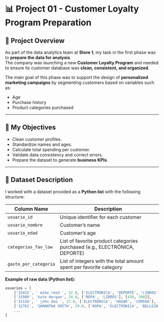 # 📊 Project 01 - Customer Loyalty Program Preparation  

## 📌 Project Overview  
As part of the data analytics team at **Store 1**, my task in the first phase was to **prepare the data for analysis**.  
The company was launching a new **Customer Loyalty Program** and needed to ensure its customer database was **clean, consistent, and organized**.  

The main goal of this phase was to support the design of **personalized marketing campaigns** by segmenting customers based on variables such as:  
- Age  
- Purchase history  
- Product categories purchased  

---

## 🎯 My Objectives  
- Clean customer profiles.  
- Standardize names and ages.  
- Calculate total spending per customer.  
- Validate data consistency and correct errors.  
- Prepare the dataset to generate **business KPIs**.  

---

## 📂 Dataset Description  
I worked with a dataset provided as a **Python list** with the following structure:  

| Column Name         | Description                                                                 |
|---------------------|-----------------------------------------------------------------------------|
| `usuario_id`        | Unique identifier for each customer                                         |
| `usuario_nombre`    | Customer’s name                                                             |
| `usuario_edad`      | Customer’s age                                                              |
| `categorias_fav_low`| List of favorite product categories purchased (e.g., ELECTRÓNICA, DEPORTE) |
| `gasto_por_categoria` | List of integers with the total amount spent per favorite category        |

**Example of raw data (Python list):**
```python
usuarios = [ 
    ['32415', ' mike_reed ', 32.0, ['ELECTRÓNICA', 'DEPORTE', 'LIBROS'], [894, 213, 173]],
    ['31980', 'kate morgan', 24.0, ['ROPA', 'LIBROS'], [439, 390]],
    ['32156', ' john doe ', 37.0, ['ELECTRÓNICA', 'HOGAR', 'COMIDA'], [459, 120, 99]],
    ['32761', 'SAMANTHA SMITH', 29.0, ['ROPA', 'ELECTRÓNICA', 'BELLEZA'], [299, 679, 85]],
    ...
]
